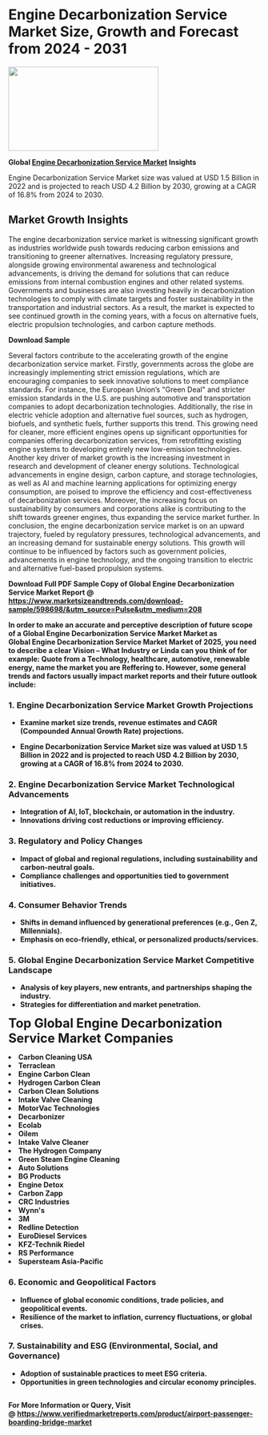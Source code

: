 <H1>Engine Decarbonization Service Market Size, Growth and Forecast from 2024 - 2031</H1><img class="aligncenter size-medium wp-image-584254" src="https://thirdeyenews.in/wp-content/uploads/2024/09/Global-Market-Research-300x168.jpeg" alt="" width="300" height="168" /><p><strong>Global&nbsp;<a href="https://www.marketsizeandtrends.com/download-sample/598698/&amp;utm_source=Pulse&amp;utm_medium=208">Engine Decarbonization Service Market</a> Insights</strong></p><p>Engine Decarbonization Service Market size was valued at USD 1.5 Billion in 2022 and is projected to reach USD 4.2 Billion by 2030, growing at a CAGR of 16.8% from 2024 to 2030.</p><p><h2>Market Growth Insights</h2> <p>The engine decarbonization service market is witnessing significant growth as industries worldwide push towards reducing carbon emissions and transitioning to greener alternatives. Increasing regulatory pressure, alongside growing environmental awareness and technological advancements, is driving the demand for solutions that can reduce emissions from internal combustion engines and other related systems. Governments and businesses are also investing heavily in decarbonization technologies to comply with climate targets and foster sustainability in the transportation and industrial sectors. As a result, the market is expected to see continued growth in the coming years, with a focus on alternative fuels, electric propulsion technologies, and carbon capture methods.</p> <p><strong>Download Sample</strong></p> <p>Several factors contribute to the accelerating growth of the engine decarbonization service market. Firstly, governments across the globe are increasingly implementing strict emission regulations, which are encouraging companies to seek innovative solutions to meet compliance standards. For instance, the European Union’s "Green Deal" and stricter emission standards in the U.S. are pushing automotive and transportation companies to adopt decarbonization technologies. Additionally, the rise in electric vehicle adoption and alternative fuel sources, such as hydrogen, biofuels, and synthetic fuels, further supports this trend. This growing need for cleaner, more efficient engines opens up significant opportunities for companies offering decarbonization services, from retrofitting existing engine systems to developing entirely new low-emission technologies. Another key driver of market growth is the increasing investment in research and development of cleaner energy solutions. Technological advancements in engine design, carbon capture, and storage technologies, as well as AI and machine learning applications for optimizing energy consumption, are poised to improve the efficiency and cost-effectiveness of decarbonization services. Moreover, the increasing focus on sustainability by consumers and corporations alike is contributing to the shift towards greener engines, thus expanding the service market further. In conclusion, the engine decarbonization service market is on an upward trajectory, fueled by regulatory pressures, technological advancements, and an increasing demand for sustainable energy solutions. This growth will continue to be influenced by factors such as government policies, advancements in engine technology, and the ongoing transition to electric and alternative fuel-based propulsion systems. <p><strong></p><p><span class=""><strong>Download Full PDF Sample Copy of Global Engine Decarbonization Service Market Report</strong> @ <a href="https://www.marketsizeandtrends.com/download-sample/598698/&amp;utm_source=Pulse&amp;utm_medium=208" target="_blank">https://www.marketsizeandtrends.com/download-sample/598698/&amp;utm_source=Pulse&amp;utm_medium=208</a></span></p><p>In order to make an accurate and perceptive description of future scope of a Global&nbsp;Engine Decarbonization Service Market Market as Global&nbsp;Engine Decarbonization Service Market Market of 2025, you need to describe a clear Vision &ndash; What Industry or Linda can you think of for example: Quote from a Technology, healthcare, automotive, renewable energy, name the market you are Reffering to. However, some general trends and factors usually impact market reports and their future outlook include:</p><h3>1.&nbsp;<strong>Engine Decarbonization Service Market Growth Projections</strong></h3><ul><li>Examine market size trends, revenue estimates and CAGR (Compounded Annual Growth Rate) projections.</li><li><p>Engine Decarbonization Service Market size was valued at USD 1.5 Billion in 2022 and is projected to reach USD 4.2 Billion by 2030, growing at a CAGR of 16.8% from 2024 to 2030.</p></li></ul><h3>2.&nbsp;<strong>Engine Decarbonization Service Market Technological Advancements</strong></h3><ul><li>Integration of AI, IoT, blockchain, or automation in the industry.</li><li>Innovations driving cost reductions or improving efficiency.</li></ul><h3>3.&nbsp;<strong>Regulatory and Policy Changes</strong></h3><ul><li>Impact of global and regional regulations, including sustainability and carbon-neutral goals.</li><li>Compliance challenges and opportunities tied to government initiatives.</li></ul><h3>4.&nbsp;<strong>Consumer Behavior Trends</strong></h3><ul><li>Shifts in demand influenced by generational preferences (e.g., Gen Z, Millennials).</li><li>Emphasis on eco-friendly, ethical, or personalized products/services.</li></ul><h3>5.&nbsp;<strong>Global Engine Decarbonization Service Market Competitive Landscape</strong></h3><ul><li>Analysis of key players, new entrants, and partnerships shaping the industry.</li><li>Strategies for differentiation and market penetration.</li></ul><p data-pm-slice="1 1 []"><span style="color: inherit; font-family: inherit; font-size: 25px;">Top Global Engine Decarbonization Service Market Companies</span></p><div class="" data-test-id=""><p><li>Carbon Cleaning USA</li><li> Terraclean</li><li> Engine Carbon Clean</li><li> Hydrogen Carbon Clean</li><li> Carbon Clean Solutions</li><li> Intake Valve Cleaning</li><li> MotorVac Technologies</li><li> Decarbonizer</li><li> Ecolab</li><li> Oilem</li><li> Intake Valve Cleaner</li><li> The Hydrogen Company</li><li> Green Steam Engine Cleaning</li><li> Auto Solutions</li><li> BG Products</li><li> Engine Detox</li><li> Carbon Zapp</li><li> CRC Industries</li><li> Wynn's</li><li> 3M</li><li> Redline Detection</li><li> EuroDiesel Services</li><li> KFZ-Technik Riedel</li><li> RS Performance</li><li> Supersteam Asia-Pacific</li></p></div><h3>6.&nbsp;<strong>Economic and Geopolitical Factors</strong></h3><ul><li>Influence of global economic conditions, trade policies, and geopolitical events.</li><li>Resilience of the market to inflation, currency fluctuations, or global crises.</li></ul><h3>7.&nbsp;<strong>Sustainability and ESG (Environmental, Social, and Governance)</strong></h3><ul><li>Adoption of sustainable practices to meet ESG criteria.</li><li>Opportunities in green technologies and circular economy principles.</li></ul><h2><strong style="font-size: 14px;">For More Information or Query, Visit @&nbsp;</strong><a style="background-color: #ffffff; font-size: 14px;" href="https://www.marketsizeandtrends.com/report/engine-decarbonization-service-market/" target="_blank">https://www.verifiedmarketreports.com/product/airport-passenger-boarding-bridge-market</a></h2>
